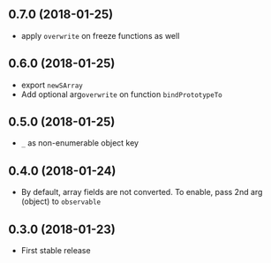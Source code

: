 ## 0.7.0 (2018-01-25)

* apply `overwrite` on freeze functions as well

## 0.6.0 (2018-01-25)

* export `newSArray`
* Add optional arg`overwrite` on function `bindPrototypeTo`

## 0.5.0 (2018-01-25)

* `_` as non-enumerable object key

## 0.4.0 (2018-01-24)

* By default, array fields are not converted.  To enable, pass 2nd arg (object) to `observable`

## 0.3.0 (2018-01-23)

* First stable release
